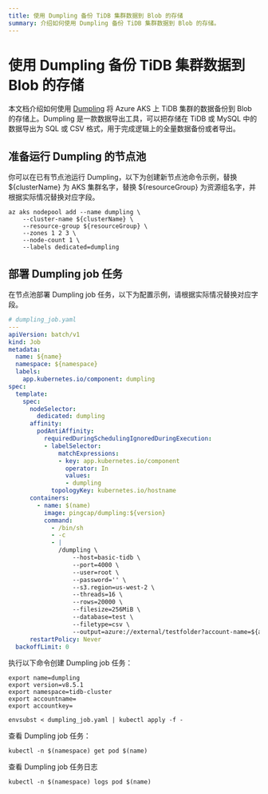 ```yaml
---
title: 使用 Dumpling 备份 TiDB 集群数据到 Blob 的存储
summary: 介绍如何使用 Dumpling 备份 TiDB 集群数据到 Blob 的存储。
---
```


# 使用 Dumpling 备份 TiDB 集群数据到 Blob 的存储

本文档介绍如何使用 [Dumpling](https://docs.pingcap.com/zh/tidb/stable/dumpling-overview/) 将 Azure AKS 上 TiDB 集群的数据备份到 Blob 的存储上。Dumpling 是一款数据导出工具，可以把存储在 TiDB 或 MySQL 中的数据导出为 SQL 或 CSV 格式，用于完成逻辑上的全量数据备份或者导出。

## 准备运行 Dumpling 的节点池

你可以在已有节点池运行 Dumpling，以下为创建新节点池命令示例，替换 ${clusterName} 为 AKS 集群名字，替换 ${resourceGroup} 为资源组名字，并根据实际情况替换对应字段。

```shell
az aks nodepool add --name dumpling \
    --cluster-name ${clusterName} \
    --resource-group ${resourceGroup} \
    --zones 1 2 3 \
    --node-count 1 \
    --labels dedicated=dumpling
```

## 部署 Dumpling job 任务

在节点池部署 Dumpling job 任务，以下为配置示例，请根据实际情况替换对应字段。

```yaml
# dumpling_job.yaml
---
apiVersion: batch/v1
kind: Job
metadata:
  name: ${name}
  namespace: ${namespace}
  labels:
    app.kubernetes.io/component: dumpling
spec:
  template:
    spec:
      nodeSelector:
        dedicated: dumpling
      affinity:
        podAntiAffinity:
          requiredDuringSchedulingIgnoredDuringExecution:
          - labelSelector:
              matchExpressions:
              - key: app.kubernetes.io/component
                operator: In
                values:
                - dumpling
            topologyKey: kubernetes.io/hostname
      containers:
        - name: $(name)
          image: pingcap/dumpling:${version}
          command:
            - /bin/sh
            - -c
            - |
              /dumpling \
                  --host=basic-tidb \
                  --port=4000 \
                  --user=root \
                  --password='' \
                  --s3.region=us-west-2 \
                  --threads=16 \
                  --rows=20000 \
                  --filesize=256MiB \
                  --database=test \
                  --filetype=csv \
                  --output=azure://external/testfolder?account-name=${accountname}&account-key=${accountkey}
      restartPolicy: Never
  backoffLimit: 0
```

执行以下命令创建 Dumpling job 任务：

```shell
export name=dumpling
export version=v8.5.1
export namespace=tidb-cluster
export accountname=
export accountkey=

envsubst < dumpling_job.yaml | kubectl apply -f -
```

查看 Dumpling job 任务：

```shell
kubectl -n $(namespace) get pod $(name)
```

查看 Dumpling job 任务日志

```shell
kubectl -n $(namespace) logs pod $(name)
```
